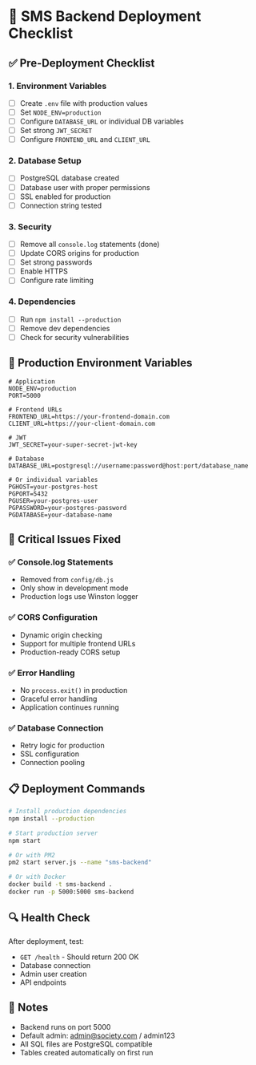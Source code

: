 # 🚀 SMS Backend Deployment Checklist

## ✅ Pre-Deployment Checklist

### 1. Environment Variables
- [ ] Create `.env` file with production values
- [ ] Set `NODE_ENV=production`
- [ ] Configure `DATABASE_URL` or individual DB variables
- [ ] Set strong `JWT_SECRET`
- [ ] Configure `FRONTEND_URL` and `CLIENT_URL`

### 2. Database Setup
- [ ] PostgreSQL database created
- [ ] Database user with proper permissions
- [ ] SSL enabled for production
- [ ] Connection string tested

### 3. Security
- [ ] Remove all `console.log` statements (done)
- [ ] Update CORS origins for production
- [ ] Set strong passwords
- [ ] Enable HTTPS
- [ ] Configure rate limiting

### 4. Dependencies
- [ ] Run `npm install --production`
- [ ] Remove dev dependencies
- [ ] Check for security vulnerabilities

## 🔧 Production Environment Variables

```env
# Application
NODE_ENV=production
PORT=5000

# Frontend URLs
FRONTEND_URL=https://your-frontend-domain.com
CLIENT_URL=https://your-client-domain.com

# JWT
JWT_SECRET=your-super-secret-jwt-key

# Database
DATABASE_URL=postgresql://username:password@host:port/database_name

# Or individual variables
PGHOST=your-postgres-host
PGPORT=5432
PGUSER=your-postgres-user
PGPASSWORD=your-postgres-password
PGDATABASE=your-database-name
```

## 🚨 Critical Issues Fixed

### ✅ Console.log Statements
- Removed from `config/db.js`
- Only show in development mode
- Production logs use Winston logger

### ✅ CORS Configuration
- Dynamic origin checking
- Support for multiple frontend URLs
- Production-ready CORS setup

### ✅ Error Handling
- No `process.exit()` in production
- Graceful error handling
- Application continues running

### ✅ Database Connection
- Retry logic for production
- SSL configuration
- Connection pooling

## 📋 Deployment Commands

```bash
# Install production dependencies
npm install --production

# Start production server
npm start

# Or with PM2
pm2 start server.js --name "sms-backend"

# Or with Docker
docker build -t sms-backend .
docker run -p 5000:5000 sms-backend
```

## 🔍 Health Check

After deployment, test:
- `GET /health` - Should return 200 OK
- Database connection
- Admin user creation
- API endpoints

## 📝 Notes

- Backend runs on port 5000
- Default admin: admin@society.com / admin123
- All SQL files are PostgreSQL compatible
- Tables created automatically on first run 